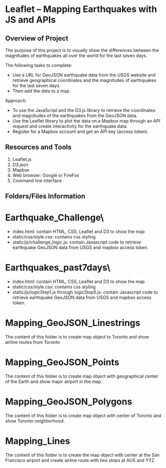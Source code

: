 # Leaflet – Mapping Earthquakes with JS and APIs

## Overview of Project
The purpose of this project is to visually show the differences between the magnitudes of earthquakes all over the world for the last seven days.

The following tasks to complete:
* Use a URL for GeoJSON earthquake data from the USGS website and retrieve geographical coordinates and the magnitudes of earthquakes for the last seven days. 
* Then add the data to a map.

Approach:
* To use the JavaScript and the D3.js library to retrieve the coordinates and magnitudes of the earthquakes from the GeoJSON data. 
* Use the Leaflet library to plot the data on a Mapbox map through an API request and create interactivity for the earthquake data.
* Register for a Mapbox account and get an API key (access token).

## Resources and Tools
1. Leaflet.js
2. D3.json 
3. Mapbox
4. Web browser: Google or FireFox
5. Command line interface

## Folders/Files Information
# Earthquake_Challenge\
-	index.html: contain HTML, CSS, Leaflet and D3 to show the map
-	static/css/style.css: contains css styling
-	static/js/challenge_logic.js: contain Javascript code to retrieve earthquake GeoJSON data from USGS and mapbox access token.

# Earthquakes_past7days\
-	index.html: contain HTML, CSS, Leaflet and D3 to show the map
-	static/css/style.css: contains css styling
-	static/js/logicStep1.js through logicStep5.js: contain Javascript code to retrieve earthquake GeoJSON data from USGS and mapbox access token.

# Mapping_GeoJSON_Linestrings
The content of this folder is to create map object to Toronto and show airline routes from Toronto

# Mapping_GeoJSON_Points
The content of this folder is to create map object with geographical center of the Earth and show major airport in the map.

# Mapping_GeoJSON_Polygons
The content of this folder is to create map object with center of Toronto and show Toronto neighborhood.

# Mapping_Lines
The content of this folder is to create the map object with center at the San Francisco airport and create airline route with two stops at AUS and YYZ.
